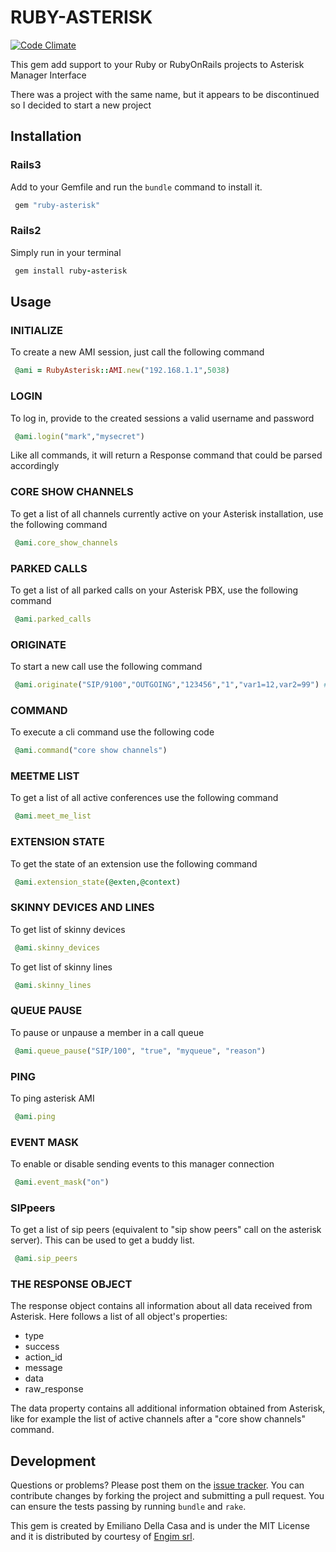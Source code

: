 # RUBY-ASTERISK

[![Code Climate](https://codeclimate.com/badge.png)](https://codeclimate.com/github/emilianodellacasa/ruby-asterisk)

This gem add support to your Ruby or RubyOnRails projects to Asterisk Manager Interface

There was a project with the same name, but it appears to be discontinued so I decided to start a new project

## Installation

### Rails3

Add to your Gemfile and run the `bundle` command to install it.

```ruby
 gem "ruby-asterisk"
```

### Rails2

Simply run in your terminal

```ruby
 gem install ruby-asterisk
```

## Usage

### INITIALIZE

To create a new AMI session, just call the following command

```ruby
 @ami = RubyAsterisk::AMI.new("192.168.1.1",5038)
```

### LOGIN

To log in, provide to the created sessions a valid username and password 

```ruby
 @ami.login("mark","mysecret")
```

Like all commands, it will return a Response command that could be parsed accordingly

### CORE SHOW CHANNELS

To get a list of all channels currently active on your Asterisk installation, use the following command

```ruby
 @ami.core_show_channels
```

### PARKED CALLS

To get a list of all parked calls on your Asterisk PBX, use the following command

```ruby
 @ami.parked_calls
```

### ORIGINATE

To start a new call use the following command

```ruby
 @ami.originate("SIP/9100","OUTGOING","123456","1","var1=12,var2=99") # CALLER, CONTEXT, CALLEE, PRIORITY, VARIABLE
```


### COMMAND

To execute a cli command use the following code

```ruby
 @ami.command("core show channels")
```

### MEETME LIST

To get a list of all active conferences use the following command

```ruby
 @ami.meet_me_list
```

### EXTENSION STATE

To get the state of an extension use the following command

```ruby
 @ami.extension_state(@exten,@context)
```
### SKINNY DEVICES AND LINES

To get list of skinny devices

```ruby
 @ami.skinny_devices
```

To get list of skinny lines

```ruby
 @ami.skinny_lines
```

### QUEUE PAUSE
                                                                                         
To pause or unpause a member in a call queue
                                                                                                        
```ruby
 @ami.queue_pause("SIP/100", "true", "myqueue", "reason")                                                                            
```

### PING

To ping asterisk AMI

```ruby
 @ami.ping
```

### EVENT MASK                                                            

To enable or disable sending events to this manager connection

```ruby
 @ami.event_mask("on")
```

### SIPpeers

To get a list of sip peers (equivalent to "sip show peers" call on the asterisk server).  This can be used to get a buddy list. 

```ruby
 @ami.sip_peers
```

### THE RESPONSE OBJECT

The response object contains all information about all data received from Asterisk. Here follows a list of all object's properties:

- type
- success
- action_id
- message
- data
- raw_response

The data property contains all additional information obtained from Asterisk, like for example the list of active channels after a "core show channels" command.

## Development

Questions or problems? Please post them on the [issue tracker](https://github.com/emilianodellacasa/ruby-asterisk/issues). You can contribute changes by forking the project and submitting a pull request. You can ensure the tests passing by running `bundle` and `rake`.

This gem is created by Emiliano Della Casa and is under the MIT License and it is distributed by courtesy of [Engim srl](http://www.engim.eu/en).

